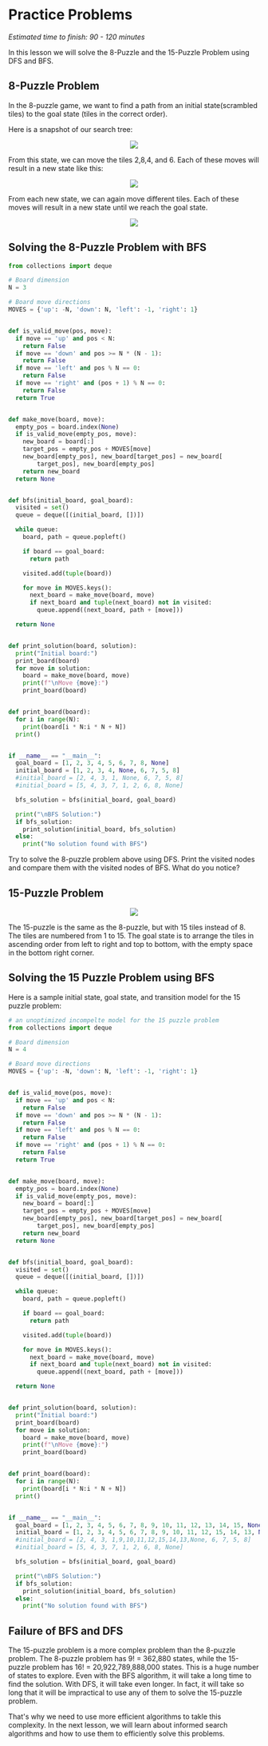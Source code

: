# Practice Problems

_Estimated time to finish: 90 - 120 minutes_

In this lesson we will solve the 8-Puzzle and the 15-Puzzle Problem using DFS and BFS.

## 8-Puzzle Problem

In the 8-puzzle game, we want to find a path from an initial state(scrambled tiles) to the goal state (tiles in the correct order).

Here is a snapshot of our search tree:

<p align="center">
<img src="../../images/8-puzzle-1.png" />
</p>

From this state, we can move the tiles 2,8,4, and 6. Each of these moves will result in a new state like this:

<p align="center">
<img src="../../images/8-puzzle-2.png" />
</p>

From each new state, we can again move different tiles. Each of these moves will result in a new state until we reach the goal state.

<p align="center">
<img src="../../images/8-puzzle-3.jpeg" />
</p>

## Solving the 8-Puzzle Problem with BFS

```python
from collections import deque

# Board dimension
N = 3

# Board move directions
MOVES = {'up': -N, 'down': N, 'left': -1, 'right': 1}


def is_valid_move(pos, move):
  if move == 'up' and pos < N:
    return False
  if move == 'down' and pos >= N * (N - 1):
    return False
  if move == 'left' and pos % N == 0:
    return False
  if move == 'right' and (pos + 1) % N == 0:
    return False
  return True


def make_move(board, move):
  empty_pos = board.index(None)
  if is_valid_move(empty_pos, move):
    new_board = board[:]
    target_pos = empty_pos + MOVES[move]
    new_board[empty_pos], new_board[target_pos] = new_board[
        target_pos], new_board[empty_pos]
    return new_board
  return None


def bfs(initial_board, goal_board):
  visited = set()
  queue = deque([(initial_board, [])])

  while queue:
    board, path = queue.popleft()

    if board == goal_board:
      return path

    visited.add(tuple(board))

    for move in MOVES.keys():
      next_board = make_move(board, move)
      if next_board and tuple(next_board) not in visited:
        queue.append((next_board, path + [move]))

  return None


def print_solution(board, solution):
  print("Initial board:")
  print_board(board)
  for move in solution:
    board = make_move(board, move)
    print(f"\nMove {move}:")
    print_board(board)


def print_board(board):
  for i in range(N):
    print(board[i * N:i * N + N])
  print()


if __name__ == "__main__":
  goal_board = [1, 2, 3, 4, 5, 6, 7, 8, None]
  initial_board = [1, 2, 3, 4, None, 6, 7, 5, 8]
  #initial_board = [2, 4, 3, 1, None, 6, 7, 5, 8]
  #initial_board = [5, 4, 3, 7, 1, 2, 6, 8, None]

  bfs_solution = bfs(initial_board, goal_board)

  print("\nBFS Solution:")
  if bfs_solution:
    print_solution(initial_board, bfs_solution)
  else:
    print("No solution found with BFS")

```

<aside>
Try to solve the 8-puzzle problem above using DFS. Print the visited nodes and compare them with the visited nodes of BFS. What do you notice?
</aside>

## 15-Puzzle Problem

<p align="center">
<img src="../../images/15-puzzle.gif"/>
</p>

The 15-puzzle is the same as the 8-puzzle, but with 15 tiles instead of 8. The tiles are numbered from 1 to 15. The goal state is to arrange the tiles in ascending order from left to right and top to bottom, with the empty space in the bottom right corner.

## Solving the 15 Puzzle Problem using BFS

Here is a sample initial state, goal state, and transition model for the 15 puzzle problem:

```python
# an unoptimized incompelte model for the 15 puzzle problem
from collections import deque

# Board dimension
N = 4

# Board move directions
MOVES = {'up': -N, 'down': N, 'left': -1, 'right': 1}


def is_valid_move(pos, move):
  if move == 'up' and pos < N:
    return False
  if move == 'down' and pos >= N * (N - 1):
    return False
  if move == 'left' and pos % N == 0:
    return False
  if move == 'right' and (pos + 1) % N == 0:
    return False
  return True


def make_move(board, move):
  empty_pos = board.index(None)
  if is_valid_move(empty_pos, move):
    new_board = board[:]
    target_pos = empty_pos + MOVES[move]
    new_board[empty_pos], new_board[target_pos] = new_board[
        target_pos], new_board[empty_pos]
    return new_board
  return None


def bfs(initial_board, goal_board):
  visited = set()
  queue = deque([(initial_board, [])])

  while queue:
    board, path = queue.popleft()

    if board == goal_board:
      return path

    visited.add(tuple(board))

    for move in MOVES.keys():
      next_board = make_move(board, move)
      if next_board and tuple(next_board) not in visited:
        queue.append((next_board, path + [move]))

  return None


def print_solution(board, solution):
  print("Initial board:")
  print_board(board)
  for move in solution:
    board = make_move(board, move)
    print(f"\nMove {move}:")
    print_board(board)


def print_board(board):
  for i in range(N):
    print(board[i * N:i * N + N])
  print()


if __name__ == "__main__":
  goal_board = [1, 2, 3, 4, 5, 6, 7, 8, 9, 10, 11, 12, 13, 14, 15, None]
  initial_board = [1, 2, 3, 4, 5, 6, 7, 8, 9, 10, 11, 12, 15, 14, 13, None]
  #initial_board = [2, 4, 3, 1,9,10,11,12,15,14,13,None, 6, 7, 5, 8]
  #initial_board = [5, 4, 3, 7, 1, 2, 6, 8, None]

  bfs_solution = bfs(initial_board, goal_board)

  print("\nBFS Solution:")
  if bfs_solution:
    print_solution(initial_board, bfs_solution)
  else:
    print("No solution found with BFS")

```

## Failure of BFS and DFS

The 15-puzzle problem is a more complex problem than the 8-puzzle problem. The 8-puzzle problem has 9! = 362,880 states, while the 15-puzzle problem has 16! = 20,922,789,888,000 states. This is a huge number of states to explore. Even with the BFS algorithm, it will take a long time to find the solution. With DFS, it will take even longer. In fact, it will take so long that it will be impractical to use any of them to solve the 15-puzzle problem.

That's why we need to use more efficient algorithms to takle this complexity. In the next lesson, we will learn about informed search algorithms and how to use them to efficiently solve this problems.
